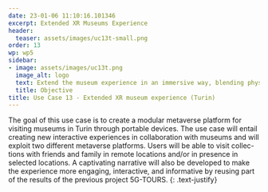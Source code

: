 ```yaml
---
date: 23-01-06 11:10:16.101346
excerpt: Extended XR Museums Experience
header:
  teaser: assets/images/uc13t-small.png
order: 13
wp: wp5
sidebar:
- image: assets/images/uc13t.png
  image_alt: logo
  text: Extend the museum experience in an immersive way, blending physical and virtual elements to create a unique, interactive experience for visitors.
  title: Objective
title: Use Case 13 - Extended XR museum experience (Turin)
---
```


The goal of this use case is to create a modular metaverse platform for visiting museums in Turin through portable devices. The use case will entail creating new interactive experiences in 	collaboration with museums and will exploit two different metaverse platforms. Users will be able to 	visit collec-tions with friends and family in remote locations and/or in presence in selected locations. A captivating narrative will also be developed to make the experience more engaging, interactive, and informative by reusing part of the results of the previous project 5G-TOURS.
{: .text-justify}
